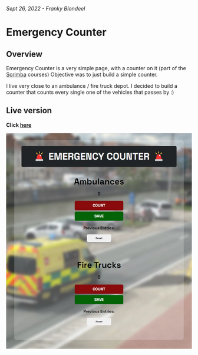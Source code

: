 *Sept 26, 2022 - Franky Blondeel*

# Emergency Counter
## Overview
Emergency Counter is a very simple page, with a counter on it (part of the [Scrimba](scrimba.com) courses)
Objective was to just build a simple counter.

I live very close to an ambulance / fire truck depot. I decided to build a counter that counts every single one of the vehicles that passes by :)

## Live version
**Click [here](https://emergencycounter.netlify.app/)**

<p align="center">
<img alt="screenshot of the counter" src="https://github.com/MrFranksJr/MrFranksJr/blob/main/assets/emergency-counter/counter.jpg">
</p>